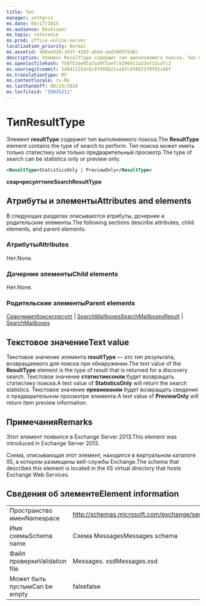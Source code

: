 ```yaml
---
title: Тип
manager: sethgros
ms.date: 09/17/2015
ms.audience: Developer
ms.topic: reference
ms.prod: office-online-server
localization_priority: Normal
ms.assetid: 488ee828-343f-4382-a5e8-eed1005f5dbc
description: Элемент ResultType содержит тип выполняемого поиска. Тип поиска может иметь только статистику или только предварительный просмотр.
ms.openlocfilehash: 750f53ae05a7ad9f5aefc9396911a23ef32cdfc2
ms.sourcegitcommit: 34041125dc8c5f993b21cebfc4f8b72f0fd2cb6f
ms.translationtype: MT
ms.contentlocale: ru-RU
ms.lasthandoff: 06/25/2018
ms.locfileid: "19835211"
---
```

# <a name="resulttype"></a><span data-ttu-id="02123-104">Тип</span><span class="sxs-lookup"><span data-stu-id="02123-104">ResultType</span></span>

<span data-ttu-id="02123-105">Элемент **resultType** содержит тип выполняемого поиска.</span><span class="sxs-lookup"><span data-stu-id="02123-105">The **ResultType** element contains the type of search to perform.</span></span> <span data-ttu-id="02123-106">Тип поиска может иметь только статистику или только предварительный просмотр.</span><span class="sxs-lookup"><span data-stu-id="02123-106">The type of search can be statistics only or preview only.</span></span> 
  
```XML
<ResultType>StatisticsOnly | PreviewOnly</ResultType>
```

 <span data-ttu-id="02123-107">**сеарчресулттипе**</span><span class="sxs-lookup"><span data-stu-id="02123-107">**SearchResultType**</span></span>
## <a name="attributes-and-elements"></a><span data-ttu-id="02123-108">Атрибуты и элементы</span><span class="sxs-lookup"><span data-stu-id="02123-108">Attributes and elements</span></span>

<span data-ttu-id="02123-109">В следующих разделах описываются атрибуты, дочерние и родительские элементы.</span><span class="sxs-lookup"><span data-stu-id="02123-109">The following sections describe attributes, child elements, and parent elements.</span></span>
  
### <a name="attributes"></a><span data-ttu-id="02123-110">Атрибуты</span><span class="sxs-lookup"><span data-stu-id="02123-110">Attributes</span></span>

<span data-ttu-id="02123-111">Нет.</span><span class="sxs-lookup"><span data-stu-id="02123-111">None.</span></span>
  
### <a name="child-elements"></a><span data-ttu-id="02123-112">Дочерние элементы</span><span class="sxs-lookup"><span data-stu-id="02123-112">Child elements</span></span>

<span data-ttu-id="02123-113">Нет.</span><span class="sxs-lookup"><span data-stu-id="02123-113">None.</span></span>
  
### <a name="parent-elements"></a><span data-ttu-id="02123-114">Родительские элементы</span><span class="sxs-lookup"><span data-stu-id="02123-114">Parent elements</span></span>

<span data-ttu-id="02123-115">[Сеарчмаилбоксесресулт](searchmailboxesresult.md) | [SearchMailboxes](searchmailboxes.md)</span><span class="sxs-lookup"><span data-stu-id="02123-115">[SearchMailboxesResult](searchmailboxesresult.md) | [SearchMailboxes](searchmailboxes.md)</span></span>
  
## <a name="text-value"></a><span data-ttu-id="02123-116">Текстовое значение</span><span class="sxs-lookup"><span data-stu-id="02123-116">Text value</span></span>

<span data-ttu-id="02123-117">Текстовое значение элемента **resultType** — это тип результата, возвращаемого для поиска при обнаружении.</span><span class="sxs-lookup"><span data-stu-id="02123-117">The text value of the **ResultType** element is the type of result that is returned for a discovery search.</span></span> <span data-ttu-id="02123-118">Текстовое значение **статистиксонли** будет возвращать статистику поиска.</span><span class="sxs-lookup"><span data-stu-id="02123-118">A text value of **StatisticsOnly** will return the search statistics.</span></span> <span data-ttu-id="02123-119">Текстовое значение **превиевонли** будет возвращать сведения о предварительном просмотре элемента.</span><span class="sxs-lookup"><span data-stu-id="02123-119">A text value of **PreviewOnly** will return item preview information.</span></span> 
  
## <a name="remarks"></a><span data-ttu-id="02123-120">Примечания</span><span class="sxs-lookup"><span data-stu-id="02123-120">Remarks</span></span>

<span data-ttu-id="02123-121">Этот элемент появился в Exchange Server 2013.</span><span class="sxs-lookup"><span data-stu-id="02123-121">This element was introduced in Exchange Server 2013.</span></span>
  
<span data-ttu-id="02123-122">Схема, описывающая этот элемент, находится в виртуальном каталоге IIS, в котором размещены веб-службы Exchange.</span><span class="sxs-lookup"><span data-stu-id="02123-122">The schema that describes this element is located in the IIS virtual directory that hosts Exchange Web Services.</span></span>
  
## <a name="element-information"></a><span data-ttu-id="02123-123">Сведения об элементе</span><span class="sxs-lookup"><span data-stu-id="02123-123">Element information</span></span>

|||
|:-----|:-----|
|<span data-ttu-id="02123-124">Пространство имен</span><span class="sxs-lookup"><span data-stu-id="02123-124">Namespace</span></span>  <br/> |http://schemas.microsoft.com/exchange/services/2006/messages  <br/> |
|<span data-ttu-id="02123-125">Имя схемы</span><span class="sxs-lookup"><span data-stu-id="02123-125">Schema name</span></span>  <br/> |<span data-ttu-id="02123-126">Схема Messages</span><span class="sxs-lookup"><span data-stu-id="02123-126">Messages schema</span></span>  <br/> |
|<span data-ttu-id="02123-127">Файл проверки</span><span class="sxs-lookup"><span data-stu-id="02123-127">Validation file</span></span>  <br/> |<span data-ttu-id="02123-128">Messages. xsd</span><span class="sxs-lookup"><span data-stu-id="02123-128">Messages.xsd</span></span>  <br/> |
|<span data-ttu-id="02123-129">Может быть пустым</span><span class="sxs-lookup"><span data-stu-id="02123-129">Can be empty</span></span>  <br/> |<span data-ttu-id="02123-130">false</span><span class="sxs-lookup"><span data-stu-id="02123-130">false</span></span>  <br/> |
   

